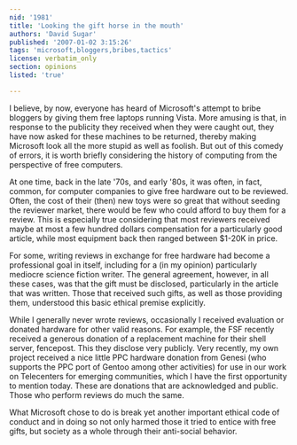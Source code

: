```yaml
---
nid: '1981'
title: 'Looking the gift horse in the mouth'
authors: 'David Sugar'
published: '2007-01-02 3:15:26'
tags: 'microsoft,bloggers,bribes,tactics'
license: verbatim_only
section: opinions
listed: 'true'

---
```

I believe, by now, everyone has heard of Microsoft's attempt to bribe bloggers by giving them free laptops running Vista.  More amusing is that, in response to the publicity they received when they were caught out, they have now asked for these machines to be returned, thereby making Microsoft look all the more stupid as well as foolish.  But out of this comedy of errors, it is worth briefly considering the history of computing from the perspective of free computers.

At one time, back in the late '70s, and early '80s, it was often, in fact, common, for computer companies to give free hardware out to be reviewed.  Often, the cost of their (then) new toys were so great that without seeding the reviewer market, there would be few who could afford to buy them for a review.  This is especially true considering that most reviewers received maybe at most a few hundred dollars compensation for a particularly good article, while most equipment back then ranged between $1-20K in price.

For some, writing reviews in exchange for free hardware had become a professional goal in itself, including for a (in my opinion) particularly mediocre science fiction writer.  The general agreement, however, in all these cases, was that the gift must be disclosed, particularly in the article that was written.  Those that received such gifts, as well as those providing them, understood this basic ethical premise explicitly.

While I generally never wrote reviews, occasionally I received evaluation or donated hardware for other valid reasons.  For example, the FSF recently received a generous donation of a replacement machine for their shell server, fencepost.  This they disclose very publicly.  Very recently, my own project received a nice little PPC hardware donation from Genesi (who supports the PPC port of Gentoo among other activities) for use in our work on Telecenters for emerging communities, which I have the first opportunity to mention today.  These are donations that are acknowledged and public.  Those who perform reviews do much the same.

What Microsoft chose to do is break yet another important ethical code of conduct and in doing so not only harmed those it tried to entice with free gifts, but society as a whole through their anti-social behavior.

